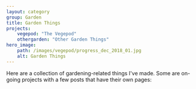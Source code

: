 ```yaml
---
layout: category
group: Garden
title: Garden Things
projects:
    vegepod: "The Vegepod"
    othergarden: "Other Garden Things"
hero_image: 
    path: /images/vegepod/progress_dec_2018_01.jpg
    alt: Garden Things
---
```


Here are a collection of gardening-related things I've made. Some are on-going projects with a few posts that have their own pages:
